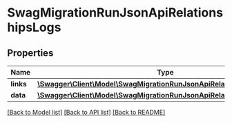 # SwagMigrationRunJsonApiRelationshipsLogs

## Properties
Name | Type | Description | Notes
------------ | ------------- | ------------- | -------------
**links** | [**\Swagger\Client\Model\SwagMigrationRunJsonApiRelationshipsLogsLinks**](SwagMigrationRunJsonApiRelationshipsLogsLinks.md) |  | [optional] 
**data** | [**\Swagger\Client\Model\SwagMigrationRunJsonApiRelationshipsLogsData[]**](SwagMigrationRunJsonApiRelationshipsLogsData.md) |  | [optional] 

[[Back to Model list]](../../README.md#documentation-for-models) [[Back to API list]](../../README.md#documentation-for-api-endpoints) [[Back to README]](../../README.md)

